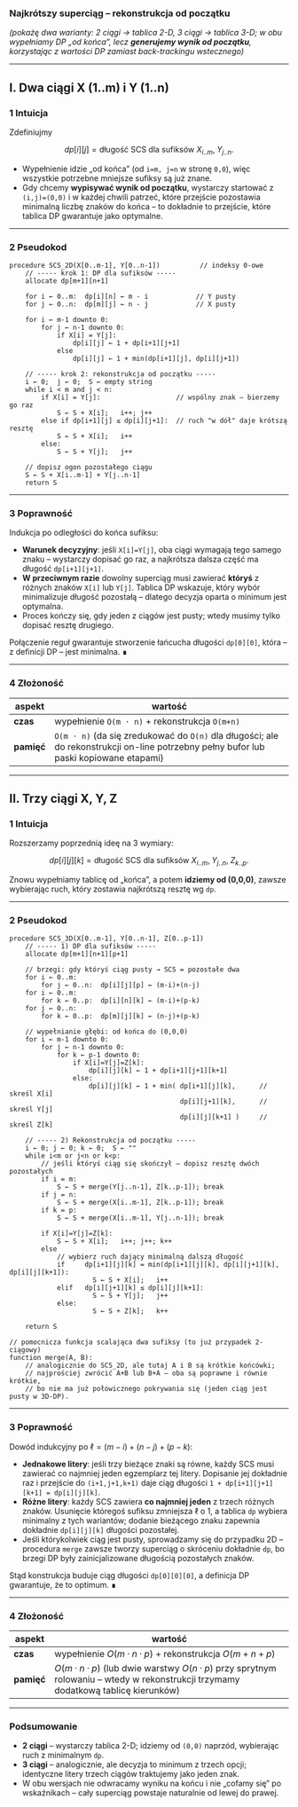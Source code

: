### Najkrótszy superciąg – **rekonstrukcja od początku**

*(pokażę dwa warianty: 2 ciągi → tablica 2-D, 3 ciągi → tablica 3-D; w obu wypełniamy DP „od końca”, lecz **generujemy wynik od początku**, korzystając z wartości DP zamiast back-trackingu wstecznego)*

---

## I. Dwa ciągi  X (1..m) i Y (1..n)

### 1  Intuicja

Zdefiniujmy

$$
dp[i][j] = \text{długość SCS dla sufiksów } X_{i..m},\;Y_{j..n}.
$$

* Wypełnienie idzie „od końca” (od `i=m, j=n` w stronę `0,0`), więc wszystkie potrzebne mniejsze sufiksy są już znane.
* Gdy chcemy **wypisywać wynik od początku**, wystarczy startować z `(i,j)=(0,0)` i w każdej chwili patrzeć, które przejście pozostawia minimalną liczbę znaków do końca – to dokładnie to przejście, które tablica DP gwarantuje jako optymalne.

---

### 2  Pseudokod

```text
procedure SCS_2D(X[0..m-1], Y[0..n-1])          // indeksy 0-owe
    // ----- krok 1: DP dla sufiksów -----
    allocate dp[m+1][n+1]

    for i ← 0..m:  dp[i][n] ← m - i            // Y pusty
    for j ← 0..n:  dp[m][j] ← n - j            // X pusty

    for i ← m-1 downto 0:
        for j ← n-1 downto 0:
            if X[i] = Y[j]:
                dp[i][j] ← 1 + dp[i+1][j+1]
            else
                dp[i][j] ← 1 + min(dp[i+1][j], dp[i][j+1])

    // ----- krok 2: rekonstrukcja od początku -----
    i ← 0;  j ← 0;  S ← empty string
    while i < m and j < n:
        if X[i] = Y[j]:                   // wspólny znak – bierzemy go raz
            S ← S + X[i];   i++; j++
        else if dp[i+1][j] ≤ dp[i][j+1]:  // ruch "w dół" daje krótszą resztę
            S ← S + X[i];   i++
        else:
            S ← S + Y[j];   j++

    // dopisz ogon pozostałego ciągu
    S ← S + X[i..m-1] + Y[j..n-1]
    return S
```

---

### 3  Poprawność

Indukcja po odległości do końca sufiksu:

* **Warunek decyzyjny**: jeśli `X[i]=Y[j]`, oba ciągi wymagają tego samego znaku – wystarczy dopisać go raz, a najkrótsza dalsza część ma długość `dp[i+1][j+1]`.
* **W przeciwnym razie** dowolny superciąg musi zawierać **któryś** z różnych znaków `X[i]` lub `Y[j]`. Tablica DP wskazuje, który wybór minimalizuje długość pozostałą – dlatego decyzja oparta o minimum jest optymalna.
* Proces kończy się, gdy jeden z ciągów jest pusty; wtedy musimy tylko dopisać resztę drugiego.

Połączenie reguł gwarantuje stworzenie łańcucha długości `dp[0][0]`, która – z definicji DP – jest minimalna. ∎

---

### 4  Złożoność

| aspekt     | wartość                                                                                                                               |
| ---------- | ------------------------------------------------------------------------------------------------------------------------------------- |
| **czas**   | wypełnienie `O(m · n)` + rekonstrukcja `O(m+n)`                                                                                       |
| **pamięć** | `O(m · n)` (da się zredukować do `O(n)` dla długości; ale do rekonstrukcji on-line potrzebny pełny bufor lub paski kopiowane etapami) |

---

## II. Trzy ciągi  X, Y, Z

### 1  Intuicja

Rozszerzamy poprzednią ideę na 3 wymiary:

$$
dp[i][j][k] = \text{długość SCS dla sufiksów }
               X_{i..m},\;Y_{j..n},\;Z_{k..p}.
$$

Znowu wypełniamy tablicę od „końca”, a potem **idziemy od (0,0,0)**, zawsze wybierając ruch, który zostawia najkrótszą resztę wg `dp`.

---

### 2  Pseudokod

```text
procedure SCS_3D(X[0..m-1], Y[0..n-1], Z[0..p-1])
    // ----- 1) DP dla sufiksów -----
    allocate dp[m+1][n+1][p+1]

    // brzegi: gdy któryś ciąg pusty → SCS = pozostałe dwa
    for i ← 0..m:
        for j ← 0..n:  dp[i][j][p] ← (m-i)+(n-j)
    for i ← 0..m:
        for k ← 0..p:  dp[i][n][k] ← (m-i)+(p-k)
    for j ← 0..n:
        for k ← 0..p:  dp[m][j][k] ← (n-j)+(p-k)

    // wypełnianie głębi: od końca do (0,0,0)
    for i ← m-1 downto 0:
        for j ← n-1 downto 0:
            for k ← p-1 downto 0:
                if X[i]=Y[j]=Z[k]:
                    dp[i][j][k] ← 1 + dp[i+1][j+1][k+1]
                else:
                    dp[i][j][k] ← 1 + min( dp[i+1][j][k],      // skreśl X[i]
                                           dp[i][j+1][k],      // skreśl Y[j]
                                           dp[i][j][k+1] )     // skreśl Z[k]

    // ----- 2) Rekonstrukcja od początku -----
    i ← 0; j ← 0; k ← 0;  S ← ""
    while i<m or j<n or k<p:
        // jeśli któryś ciąg się skończył – dopisz resztę dwóch pozostałych
        if i = m:
            S ← S + merge(Y[j..n-1], Z[k..p-1]); break
        if j = n:
            S ← S + merge(X[i..m-1], Z[k..p-1]); break
        if k = p:
            S ← S + merge(X[i..m-1], Y[j..n-1]); break

        if X[i]=Y[j]=Z[k]:
            S ← S + X[i];   i++; j++; k++
        else
            // wybierz ruch dający minimalną dalszą długość
            if     dp[i+1][j][k] = min(dp[i+1][j][k], dp[i][j+1][k], dp[i][j][k+1]):
                     S ← S + X[i];   i++
            elif   dp[i][j+1][k] ≤ dp[i][j][k+1]:
                     S ← S + Y[j];   j++
            else:
                     S ← S + Z[k];   k++

    return S

// pomocnicza funkcja scalająca dwa sufiksy (to już przypadek 2-ciągowy)
function merge(A, B):
    // analogicznie do SCS_2D, ale tutaj A i B są krótkie końcówki;
    // najprościej zwrócić A+B lub B+A – oba są poprawne i równie krótkie,
    // bo nie ma już połowicznego pokrywania się (jeden ciąg jest pusty w 3D-DP).
```

---

### 3  Poprawność

Dowód indukcyjny po $\ell = (m-i)+(n-j)+(p-k)$:

* **Jednakowe litery**: jeśli trzy bieżące znaki są równe, każdy SCS musi zawierać co najmniej jeden egzemplarz tej litery. Dopisanie jej dokładnie raz i przejście do `(i+1,j+1,k+1)` daje ciąg długości `1 + dp[i+1][j+1][k+1] = dp[i][j][k]`.
* **Różne litery**: każdy SCS zawiera **co najmniej jeden** z trzech różnych znaków. Usunięcie któregoś sufiksu zmniejsza $\ell$ o 1, a tablica `dp` wybiera minimalny z tych wariantów; dodanie bieżącego znaku zapewnia dokładnie `dp[i][j][k]` długości pozostałej.
* Jeśli którykolwiek ciąg jest pusty, sprowadzamy się do przypadku 2D – procedura `merge` zawsze tworzy superciąg o skróceniu dokładnie `dp`, bo brzegi DP były zainicjalizowane długością pozostałych znaków.

Stąd konstrukcja buduje ciąg długości `dp[0][0][0]`, a definicja DP gwarantuje, że to optimum. ∎

---

### 4  Złożoność

| aspekt     | wartość                                                                                                                           |
| ---------- | --------------------------------------------------------------------------------------------------------------------------------- |
| **czas**   | wypełnienie $O(m · n · p)$ + rekonstrukcja $O(m+n+p)$                                                                             |
| **pamięć** | $O(m · n · p)$ (lub dwie warstwy $O(n · p)$ przy sprytnym rolowaniu – wtedy w rekonstrukcji trzymamy dodatkową tablicę kierunków) |

---

### Podsumowanie

* **2 ciągi** – wystarczy tablica 2-D; idziemy od `(0,0)` naprzód, wybierając ruch z minimalnym `dp`.
* **3 ciągi** – analogicznie, ale decyzja to minimum z trzech opcji; identyczne litery trzech ciągów traktujemy jako jeden znak.
* W obu wersjach nie odwracamy wyniku na końcu i nie „cofamy się” po wskaźnikach – cały superciąg powstaje naturalnie od lewej do prawej.
